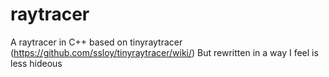 # raytracer
A raytracer in C++ based on tinyraytracer (https://github.com/ssloy/tinyraytracer/wiki/)
But rewritten in a way I feel is less hideous
